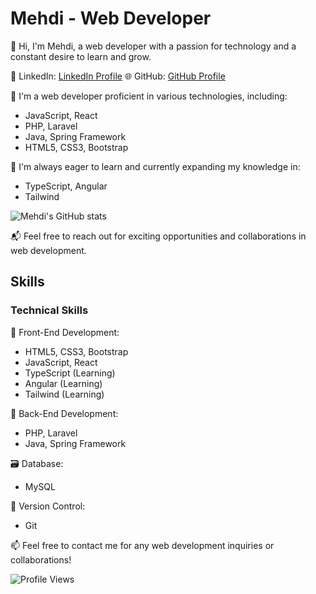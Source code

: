 # Mehdi - Web Developer

👋 Hi, I'm Mehdi, a web developer with a passion for technology and a constant desire to learn and grow.

💼 LinkedIn: [LinkedIn Profile](https://linkedin.com/in/mehdi-gamouh)
🌐 GitHub: [GitHub Profile](https://github.com/zelermehdi)


🚀 I'm a web developer proficient in various technologies, including:

- JavaScript, React
- PHP, Laravel
- Java, Spring Framework
- HTML5, CSS3, Bootstrap

🌱 I'm always eager to learn and currently expanding my knowledge in:

- TypeScript, Angular
- Tailwind 

![Mehdi's GitHub stats](https://github-readme-stats.vercel.app/api?username=zelermehdi&show_icons=true&theme=transparent)



📬 Feel free to reach out for exciting opportunities and collaborations in web development.

## Skills

### Technical Skills

🔧 Front-End Development:
  - HTML5, CSS3, Bootstrap
  - JavaScript, React
  - TypeScript (Learning)
  - Angular (Learning)
  - Tailwind (Learning)

🔨 Back-End Development:
  - PHP, Laravel
  - Java, Spring Framework

🗃️ Database:
  - MySQL

📝 Version Control:
  - Git

📫 Feel free to contact me for any web development inquiries or collaborations!

![Profile Views](https://visitcount.itsvg.in/api?id=mehdi&label=Profile%20Views&color=0&icon=1&pretty=false)

